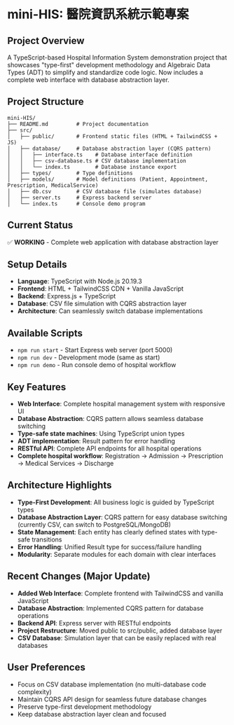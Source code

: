 # mini-HIS: 醫院資訊系統示範專案

## Project Overview
A TypeScript-based Hospital Information System demonstration project that showcases "type-first" development methodology and Algebraic Data Types (ADT) to simplify and standardize code logic. Now includes a complete web interface with database abstraction layer.

## Project Structure
```
mini-HIS/
├── README.md         # Project documentation
├── src/
│   ├── public/       # Frontend static files (HTML + TailwindCSS + JS)
│   ├── database/     # Database abstraction layer (CQRS pattern)
│   │   ├── interface.ts    # Database interface definition
│   │   ├── csv-database.ts # CSV database implementation
│   │   └── index.ts        # Database instance export
│   ├── types/        # Type definitions
│   ├── models/       # Model definitions (Patient, Appointment, Prescription, MedicalService)
│   ├── db.csv        # CSV database file (simulates database)
│   ├── server.ts     # Express backend server
│   └── index.ts      # Console demo program
```

## Current Status
✅ **WORKING** - Complete web application with database abstraction layer

## Setup Details
- **Language**: TypeScript with Node.js 20.19.3
- **Frontend**: HTML + TailwindCSS CDN + Vanilla JavaScript
- **Backend**: Express.js + TypeScript
- **Database**: CSV file simulation with CQRS abstraction layer
- **Architecture**: Can seamlessly switch database implementations

## Available Scripts
- `npm run start` - Start Express web server (port 5000)
- `npm run dev` - Development mode (same as start)
- `npm run demo` - Run console demo of hospital workflow

## Key Features
- **Web Interface**: Complete hospital management system with responsive UI
- **Database Abstraction**: CQRS pattern allows seamless database switching
- **Type-safe state machines**: Using TypeScript union types
- **ADT implementation**: Result<T> pattern for error handling
- **RESTful API**: Complete API endpoints for all hospital operations
- **Complete hospital workflow**: Registration → Admission → Prescription → Medical Services → Discharge

## Architecture Highlights
- **Type-First Development**: All business logic is guided by TypeScript types
- **Database Abstraction Layer**: CQRS pattern for easy database switching (currently CSV, can switch to PostgreSQL/MongoDB)
- **State Management**: Each entity has clearly defined states with type-safe transitions
- **Error Handling**: Unified Result<T> type for success/failure handling
- **Modularity**: Separate modules for each domain with clear interfaces

## Recent Changes (Major Update)
- **Added Web Interface**: Complete frontend with TailwindCSS and vanilla JavaScript
- **Database Abstraction**: Implemented CQRS pattern for database operations
- **Backend API**: Express server with RESTful endpoints
- **Project Restructure**: Moved public to src/public, added database layer
- **CSV Database**: Simulation layer that can be easily replaced with real databases

## User Preferences
- Focus on CSV database implementation (no multi-database code complexity)
- Maintain CQRS API design for seamless future database changes
- Preserve type-first development methodology
- Keep database abstraction layer clean and focused
